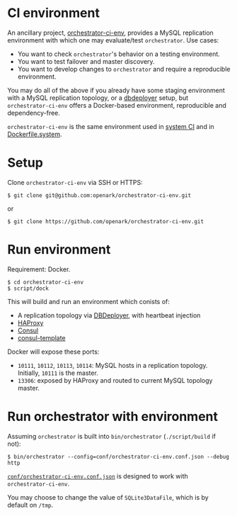 # CI environment

An ancillary project, [orchestrator-ci-env](https://github.com/openark/orchestrator-ci-env), provides a MySQL replication environment with which one may evaluate/test `orchestrator`. Use cases:

- You want to check `orchestrator`'s behavior on a testing environment.
- You want to test failover and master discovery.
- You want to develop changes to `orchestrator` and require a reproducible environment.

You may do all of the above if you already have some staging environment with a MySQL replication topology, or a [dbdeployer](https://www.dbdeployer.com/) setup, but `orchestrator-ci-env` offers a Docker-based environment, reproducible and dependency-free.

`orchestrator-ci-env` is the same environment used in [system CI](ci.md#system) and in [Dockerfile.system](docker.md#run-full-ci-environment).


# Setup

Clone `orchestrator-ci-env` via SSH or HTTPS:
```shell
$ git clone git@github.com:openark/orchestrator-ci-env.git
```
or
```shell
$ git clone https://github.com/openark/orchestrator-ci-env.git
```

# Run environment

Requirement: Docker.

```shell
$ cd orchestrator-ci-env
$ script/dock
```

This will build and run an environment which conists of:

- A replication topology via [DBDeployer](https://www.dbdeployer.com/), with heartbeat injection
- [HAProxy](http://www.haproxy.org/)
- [Consul](https://www.consul.io/)
- [consul-template](https://github.com/hashicorp/consul-template)

Docker will expose these ports:

- `10111`, `10112`, `10113`, `10114`: MySQL hosts in a replication topology. Initially, `10111` is the master.
- `13306`: exposed by HAProxy and routed to current MySQL topology master.

# Run orchestrator with environment

Assuming `orchestrator` is built into `bin/orchestrator` (`./script/build` if not):
```shell
$ bin/orchestrator --config=conf/orchestrator-ci-env.conf.json --debug http
```

[`conf/orchestrator-ci-env.conf.json`](https://github.com/openark/orchestrator/blob/master/conf/orchestrator-ci-env.conf.json) is designed to work with `orchestrator-ci-env`.

You may choose to change the value of `SQLite3DataFile`, which is by default on `/tmp`.
